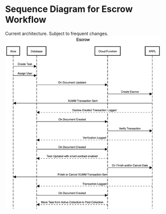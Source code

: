 # Sequence Diagram for Escrow Workflow

Current architecture. Subject to frequent changes.
![App UI](Sequence_Diagram_xrpl.png)
